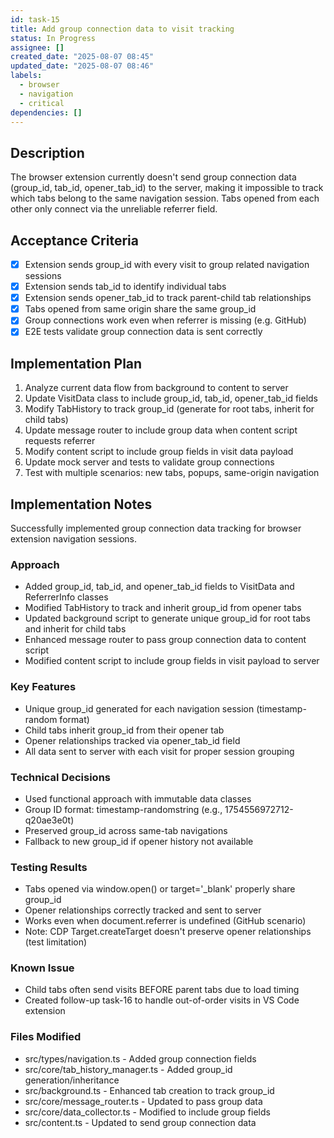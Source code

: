 ```yaml
---
id: task-15
title: Add group connection data to visit tracking
status: In Progress
assignee: []
created_date: "2025-08-07 08:45"
updated_date: "2025-08-07 08:46"
labels:
  - browser
  - navigation
  - critical
dependencies: []
---
```


## Description

The browser extension currently doesn't send group connection data (group_id, tab_id, opener_tab_id) to the server, making it impossible to track which tabs belong to the same navigation session. Tabs opened from each other only connect via the unreliable referrer field.

## Acceptance Criteria

- [x] Extension sends group_id with every visit to group related navigation sessions
- [x] Extension sends tab_id to identify individual tabs
- [x] Extension sends opener_tab_id to track parent-child tab relationships
- [x] Tabs opened from same origin share the same group_id
- [x] Group connections work even when referrer is missing (e.g. GitHub)
- [x] E2E tests validate group connection data is sent correctly

## Implementation Plan

1. Analyze current data flow from background to content to server
2. Update VisitData class to include group_id, tab_id, opener_tab_id fields
3. Modify TabHistory to track group_id (generate for root tabs, inherit for child tabs)
4. Update message router to include group data when content script requests referrer
5. Modify content script to include group fields in visit data payload
6. Update mock server and tests to validate group connections
7. Test with multiple scenarios: new tabs, popups, same-origin navigation

## Implementation Notes

Successfully implemented group connection data tracking for browser extension navigation sessions.

### Approach

- Added group_id, tab_id, and opener_tab_id fields to VisitData and ReferrerInfo classes
- Modified TabHistory to track and inherit group_id from opener tabs
- Updated background script to generate unique group_id for root tabs and inherit for child tabs
- Enhanced message router to pass group connection data to content script
- Modified content script to include group fields in visit payload to server

### Key Features

- Unique group_id generated for each navigation session (timestamp-random format)
- Child tabs inherit group_id from their opener tab
- Opener relationships tracked via opener_tab_id field
- All data sent to server with each visit for proper session grouping

### Technical Decisions

- Used functional approach with immutable data classes
- Group ID format: timestamp-randomstring (e.g., 1754556972712-q20ae3e0t)
- Preserved group_id across same-tab navigations
- Fallback to new group_id if opener history not available

### Testing Results

- Tabs opened via window.open() or target='\_blank' properly share group_id
- Opener relationships correctly tracked and sent to server
- Works even when document.referrer is undefined (GitHub scenario)
- Note: CDP Target.createTarget doesn't preserve opener relationships (test limitation)

### Known Issue

- Child tabs often send visits BEFORE parent tabs due to load timing
- Created follow-up task-16 to handle out-of-order visits in VS Code extension

### Files Modified

- src/types/navigation.ts - Added group connection fields
- src/core/tab_history_manager.ts - Added group_id generation/inheritance
- src/background.ts - Enhanced tab creation to track group_id
- src/core/message_router.ts - Updated to pass group data
- src/core/data_collector.ts - Modified to include group fields
- src/content.ts - Updated to send group connection data
